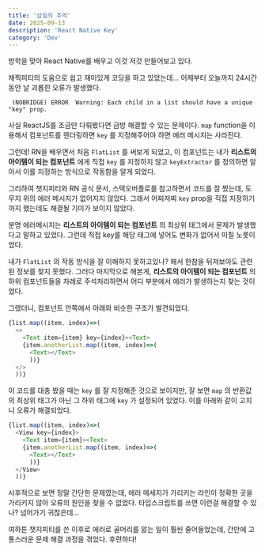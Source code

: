 ```yaml
---
title: '삽질의 추억'
date: 2025-09-13
description: 'React Native Key'
category: 'Dev'
---
```


방학을 맞아 React Native를 배우고 이것 저것 만들어보고 있다.

채찍피티의 도움으로 쉽고 재미있게 코딩을 하고 있었는데... 어제부터 오늘까지 24시간 동안 날 괴롭힌 오류가 발생했다.

```
 (NOBRIDGE) ERROR  Warning: Each child in a list should have a unique "key" prop.
```

사실 ReactJS를 조금만 다뤄봤다면 금방 해결할 수 있는 문제이다. `map` function을 이용해서 컴포넌트를 렌더링하면 `key` 를 지정해주어야 하면 에러 메시지는 사라진다.

그런데! RN을 배우면서 처음 `FlatList` 를 써보게 되었고, 이 컴포넌트는 내가 **리스트의 아이템이 되는 컴포넌트** 에게 직접 `key` 를 지정하지 않고 `keyExtractor` 를 정의하면 알아서 이를 지정하는 방식으로 작동함을 알게 되었다.

그리하여 챗지피티와 RN 공식 문서, 스택오버플로를 참고하면서 코드를 잘 짰는데, 도무지 위의 에러 메시지가 없어지지 않았다. 그래서 어찌저찌 `key` prop을 직접 지정하기까지 했는데도 해결될 기미가 보이지 않았다.

분명 에러메시지는 **리스트의 아이템이 되는 컴포넌트** 의 최상위 태그에서 문제가 발생했다고 말하고 있었다. 그런데 직접 key를 해당 태그에 넣어도 변화가 없어서 미칠 노릇이었다.

내가 `FlatList` 의 작동 방식을 잘 이해하지 못하고있나? 해서 한참을 뒤져보아도 관련된 정보를 찾지 못했다. 그러다 마지막으로 해본게, **리스트의 아이템이 되는 컴포넌트** 의 하위 컴포넌트들을 차례로 주석처리하면서 어디 부분에서 에러가 발생하는지 찾는 것이었다.

그랬더니, 컴포넌트 안쪽에서 아래와 비슷한 구조가 발견되었다.

```javascript
{list.map((item, index)=>(
  <>
    <Text item={item} key={index}><Text>
    {item.anotherList.map((item, index)=>(
      <Text></Text>
      ))}
  </>
  ))}
```

이 코드를 대충 봤을 때는 `key` 를 잘 지정해준 것으로 보이지만, 잘 보면 `map` 의 반환값의 최상위 태그가 아닌 그 하위 태그에 `key` 가 설정되어 있었다. 이를 아래와 같이 고치니 오류가 해결되었다.

```javascript
{list.map((item, index)=>(
  <View key={index}>
    <Text item={item}><Text>
    {item.anotherList.map((item, index)=>(
      <Text></Text>
      ))}
  </View>
  ))}
```

사후적으로 보면 정말 간단한 문제였는데, 에러 메세지가 가리키는 라인이 정확한 곳을 가리키지 않아 오류의 원인을 찾을 수 없었다.
타입스크립트를 쓰면 이런걸 해결할 수 있나? 넘어가기 귀찮은데...

여하튼 챗지피티를 쓴 이후로 에러로 골머리를 앓는 일이 훨씬 줄어들었는데, 간만에 고통스러운 문제 해결 과정을 겪었다. 후련하다!

